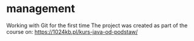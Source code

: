 # management
Working with Git for the first time
The project was created as part of the course on: https://1024kb.pl/kurs-java-od-podstaw/
